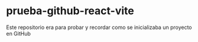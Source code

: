 # prueba-github-react-vite

<p> Este repositorio era para probar y recordar como se inicializaba un proyecto en GitHub</p>
